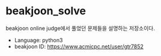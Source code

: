 # beakjoon_solve
beakjoon online judge에서 풀었던 문제들을 설명하는 저장소이다.

* Language: python3
* beakjoon ID: https://www.acmicpc.net/user/gtr7852
